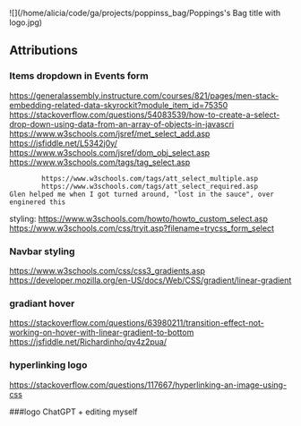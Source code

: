 ![](/home/alicia/code/ga/projects/poppinss_bag/Poppings's Bag title with logo.jpg)

## Attributions
### Items dropdown in Events form
https://generalassembly.instructure.com/courses/821/pages/men-stack-embedding-related-data-skyrockit?module_item_id=75350
    https://stackoverflow.com/questions/54083539/how-to-create-a-select-drop-down-using-data-from-an-array-of-objects-in-javascri
        https://www.w3schools.com/jsref/met_select_add.asp
        https://jsfiddle.net/L5342j0y/
            https://www.w3schools.com/jsref/dom_obj_select.asp   
            https://www.w3schools.com/tags/tag_select.asp

            https://www.w3schools.com/tags/att_select_multiple.asp
            https://www.w3schools.com/tags/att_select_required.asp
    Glen helped me when I got turned around, "lost in the sauce", over enginered this

styling: 
    https://www.w3schools.com/howto/howto_custom_select.asp
    https://www.w3schools.com/css/tryit.asp?filename=trycss_form_select


### Navbar styling
https://www.w3schools.com/css/css3_gradients.asp
https://developer.mozilla.org/en-US/docs/Web/CSS/gradient/linear-gradient


### gradiant hover
https://stackoverflow.com/questions/63980211/transition-effect-not-working-on-hover-with-linear-gradient-to-bottom
https://jsfiddle.net/Richardinho/qv4z2pua/ 

### hyperlinking logo
https://stackoverflow.com/questions/117667/hyperlinking-an-image-using-css

###logo 
ChatGPT + editing myself 
